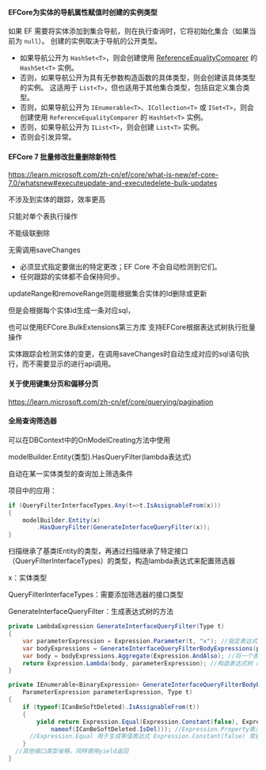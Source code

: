 #### EFCore为实体的导航属性赋值时创建的实例类型

如果 EF 需要将实体添加到集合导航，则在执行查询时，它将初始化集合（如果当前为 `null`）。 创建的实例取决于导航的公开类型。

- 如果导航公开为 `HashSet<T>`，则会创建使用 [ReferenceEqualityComparer](https://learn.microsoft.com/zh-cn/dotnet/api/system.collections.generic.referenceequalitycomparer) 的 `HashSet<T>` 实例。
- 否则，如果导航公开为具有无参数构造函数的具体类型，则会创建该具体类型的实例。 这适用于 `List<T>`，但也适用于其他集合类型，包括自定义集合类型。
- 否则，如果导航公开为 `IEnumerable<T>`、`ICollection<T>` 或 `ISet<T>`，则会创建使用 `ReferenceEqualityComparer` 的 `HashSet<T>` 实例。
- 否则，如果导航公开为 `IList<T>`，则会创建 `List<T>` 实例。
- 否则会引发异常。



#### EFCore 7 批量修改批量删除新特性

https://learn.microsoft.com/zh-cn/ef/core/what-is-new/ef-core-7.0/whatsnew#executeupdate-and-executedelete-bulk-updates

不涉及到实体的跟踪，效率更高

只能对单个表执行操作

不能级联删除

无需调用saveChanges

- 必须显式指定要做出的特定更改；EF Core 不会自动检测到它们。
- 任何跟踪的实体都不会保持同步。



updateRange和removeRange则能根据集合实体的Id删除或更新

但是会根据每个实体id生成一条对应sql，

也可以使用EFCore.BulkExtensions第三方库 支持EFCore根据表达式树执行批量操作



实体跟踪会检测实体的变更，在调用saveChanges时自动生成对应的sql语句执行，而不需要显示的进行api调用。



#### 关于使用键集分页和偏移分页

https://learn.microsoft.com/zh-cn/ef/core/querying/pagination



#### 全局查询筛选器

可以在DBContext中的OnModelCreating方法中使用

modelBuilder.Entity(类型).HasQueryFilter(lambda表达式)

自动在某一实体类型的查询加上筛选条件



项目中的应用：

```c#
if (QueryFilterInterfaceTypes.Any(t=>t.IsAssignableFrom(x)))
{
    modelBuilder.Entity(x)
        .HasQueryFilter(GenerateInterfaceQueryFilter(x));
}
```

扫描继承了基类IEntity的类型，再通过扫描继承了特定接口（QueryFilterInterfaceTypes）的类型，构造lambda表达式来配置筛选器

x：实体类型

QueryFilterInterfaceTypes：需要添加筛选器的接口类型

GenerateInterfaceQueryFilter：生成表达式树的方法

```c#
private LambdaExpression GenerateInterfaceQueryFilter(Type t)
{
    var parameterExpression = Expression.Parameter(t, "x"); //指定表达式参数的类型为t，名称为x
    var bodyExpressions = GenerateInterfaceQueryFilterBodyExpressions(parameterExpression, t); //构造表达式体
    var body = bodyExpressions.Aggregate(Expression.AndAlso); //将一个表达式树集合用 && 连接
    return Expression.Lambda(body, parameterExpression); //构造表达式树 x => x.IsDel == false
}

private IEnumerable<BinaryExpression> GenerateInterfaceQueryFilterBodyExpressions(
    ParameterExpression parameterExpression, Type t)
{
    if (typeof(ICanBeSoftDeleted).IsAssignableFrom(t))
    {
        yield return Expression.Equal(Expression.Constant(false), Expression.Property(parameterExpression,
            nameof(ICanBeSoftDeleted.IsDel))); //Expression.Property表示访问参数的某个对应名字的属性
      //Expression.Equal 用于生成等值表达式 Expression.Constant(false) 常量表达式
    }
  //其他接口类型省略，同样使用yield返回
}
```


